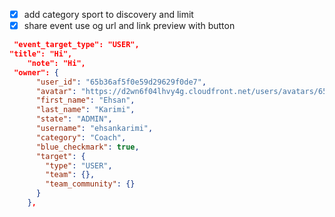 - [x] add category sport to discovery and limit 
- [x] share event  use og url and link preview with button

```json
 "event_target_type": "USER",
"title": "Hi",
    "note": "Hi",
 "owner": {
      "user_id": "65b36af5f0e59d29629f0de7",
      "avatar": "https://d2wn6f04lhvy4g.cloudfront.net/users/avatars/65b36af5f0e59d29629f0de7/2024-02-06/72b2082c-8da0-4534-9567-c6c69c6f579e.jpeg",
      "first_name": "Ehsan",
      "last_name": "Karimi",
      "state": "ADMIN",
      "username": "ehsankarimi",
      "category": "Coach",
      "blue_checkmark": true,
      "target": {
        "type": "USER",
        "team": {},
        "team_community": {}
      }
    },

```